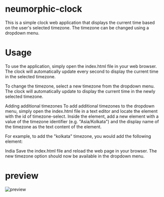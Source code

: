 # neumorphic-clock

This is a simple clock web application that displays the current time based on the user's selected timezone. The timezone can be changed using a dropdown menu.

# Usage
To use the application, simply open the index.html file in your web browser. The clock will automatically update every second to display the current time in the selected timezone.

To change the timezone, select a new timezone from the dropdown menu. The clock will automatically update to display the current time in the newly selected timezone.

Adding additional timezones To add additional timezones to the dropdown menu, simply open the index.html file in a text editor and locate the element with the id of timezone-select. Inside the element, add a new element with a value of the timezone identifier (e.g. "Asia/Kolkata") and the display name of the timezone as the text content of the element.

For example, to add the "kolkata" timezone, you would add the following element:

India
Save the index.html file and reload the web page in your browser. The new timezone option should now be available in the dropdown menu.

# preview

![preview](https://user-images.githubusercontent.com/74368392/224497101-8e9d9ccf-faf4-4b10-880f-939e022df17d.jpeg)

